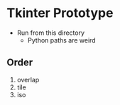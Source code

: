 # Tkinter Prototype
- Run from this directory
	- Python paths are weird 

## Order
1. overlap
2. tile
3. iso